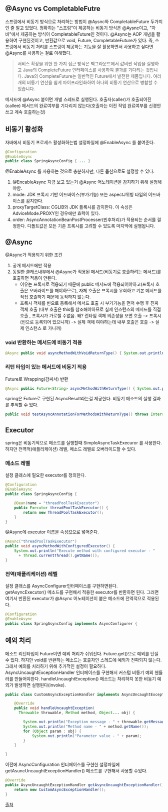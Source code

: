 ## @Async vs CompletableFutre

스프링에서 비동기 방식으로 처리하는 방법이 @Aysnc와 CompletableFuture 두가지인 줄 알고 있었다.
정확히는 "스프링"이 제공하는 비동기 방식은 @Aysnc이고, "자바"에서 제공하는 방식이 CompletableFuture인 것이다.
@Async는 AOP 개념을 활용하여 구현된것이고, 반환값으로 void, Future, CompletableFuture가 있다.
즉, 스프링에서 비동기 처리를 스프링이 제공하는 기능을 잘 활용하면서 사용하고 싶다면 @Async를 사용하는 걸로 이해했다.

> 서비스 확장을 위한 한 가지 접근 방식은 백그라운드에서 값비싼 작업을 실행하고 Java의 CompleteFuture 인터페이스를 사용하여 결과를 기다리는 것입니다. Java의 CompleteFuture는 일반적인 Future에서 발전한 제품입니다. 여러 개의 비동기 연산을 쉽게 파이프라인화하여 하나의 비동기 연산으로 병합할 수 있습니다.

메서드에 @Async 붙이면 개별 스레드로 실행된다. 호출자(caller)가 호출되어진(callee) 메서드의 완료여부를 기다리지 않는다(호출자는 이전 작업 완료여부를 신경안쓰고 계속 호출하는것)

## 비동기 활성화

자바에서 비동기 프로세스 활성화하는법
설정파일에 @EnableAsync 를 붙여준다.

```java
@Configuration
@EnableAsync
public class SpringAsyncConfig { ... }
```

@EnableAsync 를 사용하는 것으로 충분하지만, 다른 옵션으로도 설정할 수 있다.

1. @EncableAsync 지금 보고 있는거 @Async 어노테이션을 감지하기 위해 설정해야함.
2. mode: JDK 프록시 기반 어드바이스(부가기능) 또는 aspectJ위빙 타입의 어드바이스를 감지한다.
3. proxyTargetClass: CGLIB와 JDK 플록시를 감지한다. 이 속성은 AdviceMode.PROXY인 경우에만 효력이 있다.
4. order: AsyncAnnotationBeanPostProcesser(빈후처리)가 적용되는 순서를 결정한다. 디폴트값은 모든 기존 프록시를 고려할 수 있도록 마지막에 실행됩니다.

## @Async

@Async가 적용되기 위한 조건

1. 공개 메서드에만 적용
2. 동일한 클래스내부에서 @Async가 적용된 메서드(비동기로 호출하려는 메서드)를 호출하면 적용이 안된다.
   - 이유는 프록시로 적용되기 때문에 public 메서드에 적용되어야하고(프록시 호출은 오버라이드를 해야하므로), 자체 호출은 프록시를 우회하고 기본 메서드를 직접 호출하기 때문에 동작하지 않는다.
   - 프록시 객체를 빈으로 등록해서 메서드 호출 시 부가기능을 먼저 수행 후 진짜 객체 호출 (내부 호출은 this를 참조해야하므로 실제 인스턴스의 메서드를 직접 호출 , 프록시가 가로챌 수없음. 왜? 런타임 객체 의존성을 보면 호출 -> 프록시(빈으로 등록되어 있으니까) -> 실제 객체 여야하는데 내부 호출은 호출 -> 실제 인스턴스 로 가니까)

### void 반환하는 메서드에 비동기 적용

```java
@Async public void asyncMethodWithVoidReturnType() { System.out.println("Execute method asynchronously. " + Thread.currentThread().getName()); }
```

### 리턴 타입이 있는 메서드에 비동기 적용

Future로 Wrapping(감싸서) 반환

```java
@Async public Future<String> asyncMethodWithReturnType() { System.out.println("Execute method asynchronously - " + Thread.currentThread().getName()); try { Thread.sleep(5000); return new AsyncResult<String>("hello world !!!!"); } catch (InterruptedException e) { // } return null; }
```

spring은 Future로 구현된 AsyncResult라는걸 제공한다. 비동기 메소드의 실행 결과를 추적할 수 있다.

```java
public void testAsyncAnnotationForMethodsWithReturnType() throws InterruptedException, ExecutionException { System.out.println("Invoking an asynchronous method. " + Thread.currentThread().getName()); Future<String> future = asyncAnnotationExample.asyncMethodWithReturnType(); while (true) { if (future.isDone()) { System.out.println("Result from asynchronous process - " + future.get()); break; } System.out.println("Continue doing something else. "); Thread.sleep(1000); } }
```

## Executor

spring은 비동기적으로 메소드를 실행할때 SimpleAsyncTaskExecuror 를 사용한다. 하지만 전역적(애플리케이션) 레벨, 메소드 레벨로 오버라이드할 수 있다.

### 메소드 레벨

설정 클래스에 필요한 executor를 정의한다.

```java
@Configuration
@EnableAsync
public class SpringAsyncConfig {

    @Bean(name = "threadPoolTaskExecutor")
    public Executor threadPoolTaskExecutor() {
        return new ThreadPoolTaskExecutor();
    }
}
```

@Async에 executor 이름을 속성값으로 넣어준다.

```java
@Async("threadPoolTaskExecutor")
public void asyncMethodWithConfiguredExecutor() {
    System.out.println("Execute method with configured executor - "
      + Thread.currentThread().getName());
}
```

### 전역(애플리케이션) 레벨

설정 클래스를 AsyncConfigurer인터페이스를 구현하면된다.  
getAsyncExecutor() 메소드를 구현해서 적용한 executor를 반환하면 된다. 그러면 여기서 반환된 executor가 @Async 어노테이션이 붙은 메소드에 전역적으로 적용된다.

```java
@Configuration
@EnableAsync
public class SpringAsyncConfig implements AsyncConfigurer {
```

## 예외 처리

메소드 리턴타입이 Future이면 예외 처리가 쉬워진다. Future.get()으로 예외를 던질 수 있다.
하지만 void를 반환하는 메소드는 호출자인 스레드에 예외가 전파되지 않는다. 그래서 예외를 처리하기 위해 추가적인 설정이 필요하다.  
AsyncUncaughtExceptionHandler 인터페이스를 구현해서 커스텀 비동기 예외 핸들러를 만들어야한다. handleUncaughtException() 메소드는 처리하지 못한 비동기 예외가 발생하면 실행된다(invoke).

```java
public class CustomAsyncExceptionHandler implements AsyncUncaughtExceptionHandler {

    @Override
    public void handleUncaughtException(
      Throwable throwable, Method method, Object... obj) {

        System.out.println("Exception message - " + throwable.getMessage());
        System.out.println("Method name - " + method.getName());
        for (Object param : obj) {
            System.out.println("Parameter value - " + param);
        }
    }

}
```

이전에 AsyncConfiguration 인터페이스를 구현한 설정파일에 getAsuncUncaughtExceptionHandler() 메소드를 구현해서 사용할 수있다.

```java
@Override
public AsyncUncaughtExceptionHandler getAsyncUncaughtExceptionHandler() {
    return new CustomAsyncExceptionHandler();
}
```

[출처](https://www.baeldung.com/spring-async)
